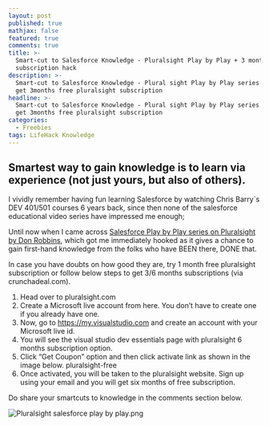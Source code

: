 ```yaml
---
layout: post
published: true
mathjax: false
featured: true
comments: true
title: >-
  Smart-cut to Salesforce Knowledge - Pluralsight Play by Play + 3 months free
  subscription hack
description: >-
  Smart-cut to Salesforce Knowledge - Plural sight Play by Play series + Way to
  get 3months free pluralsight subscription
headline: >-
  Smart-cut to Salesforce Knowledge - Plural sight Play by Play series + Way to
  get 3months free pluralsight subscription
categories:
  - Freebies
tags: LifeHack Knowledge
---
```

## Smartest way to gain knowledge is to learn via experience (not just yours, but also of others).

I vividly remember having fun learning Salesforce by watching Chris Barry\`s DEV 401/501 courses 6 years back, since then none of the salesforce educational video series have impressed me enough;

Until now when I came across [Salesforce Play by Play series on Pluralsight by Don Robbins](https://app.pluralsight.com/library/search?i=1&m_Sort=relevance&q=play+by+play&q1=course&q2=salesforce&x1=categories&x2=tools), which got me immediately hooked as it gives a chance to gain first-hand knowledge from the folks who have BEEN there, DONE that.

In case you have doubts on how good they are, try 1 month free pluralsight subscription or follow below steps to get 3/6 months subscriptions (via crunchadeal.com).

1. Head over to pluralsight.com
2. Create a Microsoft live account from here. You don’t have to create one if you already have one.
3. Now, go to https://my.visualstudio.com and create an account with your Microsoft live id.
4. You will see the visual studio dev essentials page with pluralsight 6 months subscription option.
5. Click “Get Coupon” option and then click activate link as shown in the image below.
pluralsight-free
6. Once activated, you will be taken to the pluralsight website. Sign up using your email and you will get six months of free subscription.

Do share your smartcuts to knowledge in the comments section below.

![Pluralsight salesforce play by play.png]({{site.baseurl}}/images/plural%20sight%20salesforce%20play%20by%20play.png)
